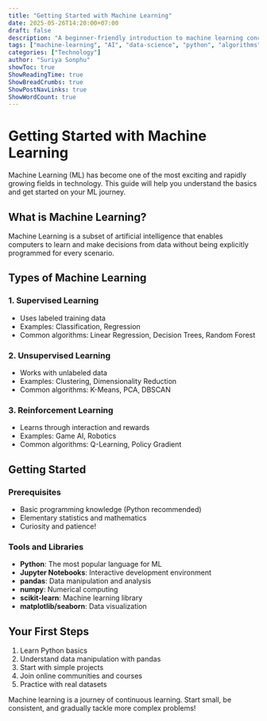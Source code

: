 ```yaml
---
title: "Getting Started with Machine Learning"
date: 2025-05-26T14:20:00+07:00
draft: false
description: "A beginner-friendly introduction to machine learning concepts, algorithms, and practical applications in today's world"
tags: ["machine-learning", "AI", "data-science", "python", "algorithms"]
categories: ["Technology"]
author: "Suriya Sonphu"
showToc: true
ShowReadingTime: true
ShowBreadCrumbs: true
ShowPostNavLinks: true
ShowWordCount: true
---
```


# Getting Started with Machine Learning

Machine Learning (ML) has become one of the most exciting and rapidly growing fields in technology. This guide will help you understand the basics and get started on your ML journey.

## What is Machine Learning?

Machine Learning is a subset of artificial intelligence that enables computers to learn and make decisions from data without being explicitly programmed for every scenario.

## Types of Machine Learning

### 1. Supervised Learning
- Uses labeled training data
- Examples: Classification, Regression
- Common algorithms: Linear Regression, Decision Trees, Random Forest

### 2. Unsupervised Learning
- Works with unlabeled data
- Examples: Clustering, Dimensionality Reduction
- Common algorithms: K-Means, PCA, DBSCAN

### 3. Reinforcement Learning
- Learns through interaction and rewards
- Examples: Game AI, Robotics
- Common algorithms: Q-Learning, Policy Gradient

## Getting Started

### Prerequisites
- Basic programming knowledge (Python recommended)
- Elementary statistics and mathematics
- Curiosity and patience!

### Tools and Libraries
- **Python**: The most popular language for ML
- **Jupyter Notebooks**: Interactive development environment
- **pandas**: Data manipulation and analysis
- **numpy**: Numerical computing
- **scikit-learn**: Machine learning library
- **matplotlib/seaborn**: Data visualization

## Your First Steps

1. Learn Python basics
2. Understand data manipulation with pandas
3. Start with simple projects
4. Join online communities and courses
5. Practice with real datasets

Machine learning is a journey of continuous learning. Start small, be consistent, and gradually tackle more complex problems!
